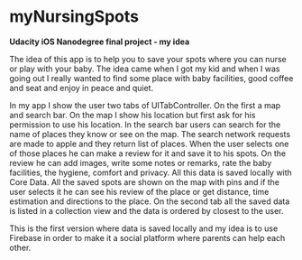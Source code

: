 # myNursingSpots
**Udacity iOS Nanodegree final project - my idea**

The idea of this app is to help you to save your spots where you can nurse or play with your baby. 
  The idea came when I got my kid and when I was going out I really wanted to find some place with baby facilities, good coffee and seat and enjoy in peace and quiet. 
  
  In my app I show the user two tabs of UITabController. On the first a map and search bar. On the map I show his location but first ask for his permission to use his location. In the search bar users can search for the name of places they know or see on the map. The search network requests are made to apple and they return list of places. When the user selects one of those places he can make a review for it and save it to his spots. On the review he can add images, write some notes or remarks, rate the baby facilities, the hygiene, comfort and privacy. All this data is saved locally with Core Data. All the saved spots are shown on the map with pins and if the user selects it he can see his review of the place or get distance, time estimation and directions to the place. On the second tab all the saved data is listed in a collection view and the data is ordered by closest to the user.

This is the first version where data is saved locally and my idea is to use Firebase in order to make it a social platform where parents can help each other.
